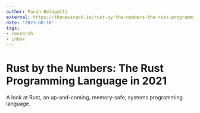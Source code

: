 ```yaml
---
author: Pavan Belagatti
external: https://thenewstack.io/rust-by-the-numbers-the-rust-programming-language-in-2021/
date: '2023-08-18'
tags:
- research
- inbox
---
```


# Rust by the Numbers: The Rust Programming Language in 2021

A look at Rust, an up-and-coming, memory-safe, systems programming language.
